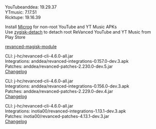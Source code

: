 YouTubeanddea: 19.29.37  
YTmusic: 7.17.51  
Ricktupe: 19.16.39  

Install [Microg](https://github.com/ReVanced/GmsCore/releases) for non-root YouTube and YT Music APKs  
Use [zygisk-detach](https://github.com/j-hc/zygisk-detach) to detach root ReVanced YouTube and YT Music from Play Store  

[revanced-magisk-module](https://github.com/j-hc/revanced-magisk-module)
  
CLI: j-hc/revanced-cli-4.6.0-all.jar  
Integrations: anddea/revanced-integrations-0.157.0-dev.3.apk  
Patches: anddea/revanced-patches-2.230.0-dev.5.jar  
[Changelog](https://github.com/anddea/revanced-patches/releases/tag/v2.230.0-dev.5)

CLI: j-hc/revanced-cli-4.6.0-all.jar  
Integrations: anddea/revanced-integrations-0.156.0-dev.3.apk  
Patches: anddea/revanced-patches-2.229.0-dev.4.jar  
[Changelog](https://github.com/anddea/revanced-patches/releases/tag/v2.229.0-dev.4)

CLI: j-hc/revanced-cli-4.6.0-all.jar  
Integrations: inotia00/revanced-integrations-1.13.1-dev.3.apk  
Patches: inotia00/revanced-patches-4.13.1-dev.3.jar  
[Changelog](https://github.com/inotia00/revanced-patches/releases/tag/v4.13.1-dev.3)  
